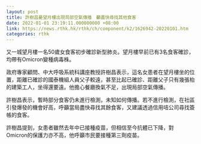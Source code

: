```yaml
---
layout: post
title: 許樹昌憂望月樓出現局部空氣傳播　籲盡快尋找其他食客
date: 2022-01-01 23:19:11.000000000 +08:00
link: https://news.rthk.hk/rthk/ch/component/k2/1626942-20220101.htm
categories: rthk
---
```


又一城望月樓一名50歲女食客初步確診新型肺炎。望月樓早前已有3名食客確診，均帶有Omicron變種病毒株。

政府專家顧問、中大呼吸系統科講座教授許樹昌表示，這名女患者在望月樓坐的位置，距離已確診的國泰機組人員父子較遠，甚至比起已確診、距離父子只有幾張枱的建築工人，坐得還要遠。他擔心餐廳換氣不足，出現局部空氣傳播。

許樹昌表示，暫時部分食客仍未進行檢測，未知如何傳播。若不進行檢測，在社區引發爆發的機會好高，呼籲當局盡快尋找其餘食客，又建議透過信用咭公司尋找簽帳的食客。

許樹昌提到，女患者雖然去年中已接種疫苗，但相信至今抗體已下降，對Omicron的保護力亦不高，他呼籲市民要接種第三劑疫苗。
